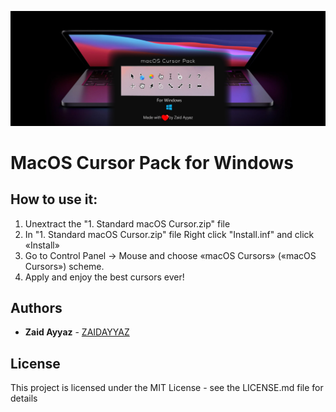 ![macOS cursor pack for Windows](https://github.com/Zaid-Ayyaz/macOS-Cursor-Pack-for-Windows/blob/main/screenshot.jpg)

# MacOS Cursor Pack for Windows

## How to use it:

1. Unextract the "1. Standard macOS Cursor.zip" file
2. In "1. Standard macOS Cursor.zip" file Right click "Install.inf" and click «Install» 
3. Go to Control Panel → Mouse and choose «macOS Cursors» («macOS Cursors») scheme. 
4. Apply and enjoy the best cursors ever!

## Authors

* **Zaid Ayyaz** - [ZAIDAYYAZ](https://azad.design)

## License

This project is licensed under the MIT License - see the LICENSE.md file for details
